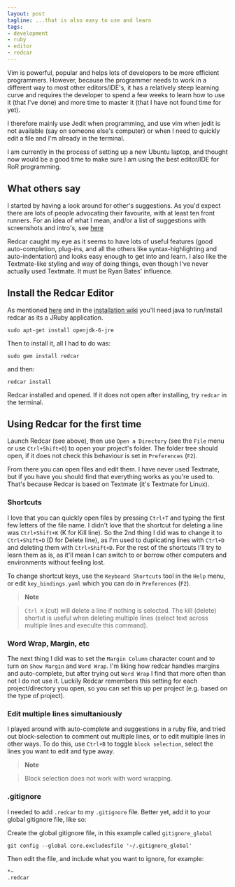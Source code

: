```yaml
---
layout: post
tagline: ...that is also easy to use and learn
tags:
- development
- ruby
- editor
- redcar
---
```


Vim is powerful, popular and helps lots of developers to be more efficient programmers. However,
because the programmer needs to work in a different way to most other editors/IDE's, it has a
relatively steep learning curve and requires the developer to spend a few weeks to learn how to use
it (that I've done) and more time to master it (that I have not found time for yet).

I therefore mainly use Jedit when programming, and use vim when jedit is not available
(say on someone else's computer) or when I need to quickly edit a file and I'm
already in the terminal.

I am currently in the process of setting up a new Ubuntu laptop, and thought now
would be a good time to make sure I am using the best editor/IDE for RoR programming.

## What others say

I started by having a look around for other's suggestions. As you'd expect there are
lots of people advocating their favourite, with at least ten front runners. For an
idea of what I mean, and/or a list of suggestions with screenshots and intro's, see
[here](http://askubuntu.com/questions/10998/what-developer-text-editors-are-available-for-ubuntu)

Redcar caught my eye as it seems to have lots of useful features (good auto-completion,
plug-ins, and all the others like syntax-highlighting and auto-indentation) and looks
easy enough to get into and learn. I also like the Textmate-like styling and way of doing things,
even though I've never actually used Textmate. It must be Ryan Bates' influence.

## Install the Redcar Editor

As mentioned [here](http://superuser.com/questions/303345/redcar-install-through-rvm) and
in the [installation wiki](https://github.com/redcar/redcar/wiki/installation) you'll need
java to run/install redcar as its a JRuby application.

```
sudo apt-get install openjdk-6-jre
```

Then to install it, all I had to do was:

```
sudo gem install redcar
```

and then:

```
redcar install
```

Redcar installed and opened. If it does not open after installing, try `redcar` in the terminal.

## Using Redcar for the first time

Launch Redcar (see above), then use `Open a Directory` (see the `File` menu or use `Ctrl+Shift+O`)
to open your project's folder. The folder tree should open, if it does not check this
behaviour is set in `Preferences` (`F2`).

From there you can open files and edit them. I have never used Textmate, but if you have
you should find that everything works as you're used to. That's because Redcar is
based on Textmate (it's Textmate for Linux).

### Shortcuts

I love that you can quickly open files by pressing `Ctrl+T` and typing the first few letters of the
file name. I didn't love that the shortcut for deleting a line was `Ctrl+Shift+K` (K for Kill line).
So the 2nd thing I did was to change it to `Ctrl+Shift+D` (D for Delete line), as I'm used to
duplicating lines with `Ctrl+D` and deleting them with `Ctrl+Shift+D`. For the rest of the
shortcuts I'll try to learn them as is, as it'll mean I can switch to or borrow other computers
and environments without feeling lost.

To change shortcut keys, use the `Keyboard Shortcuts` tool in the `Help` menu, or edit
`key_bindings.yaml` which you can do in `Preferences` (`F2`).

> **Note**

> `Ctrl X` (cut) will delete a line if nothing is selected. The kill (delete) shortut is useful when
> deleting multiple lines (select text across multiple lines and execulte this command).

### Word Wrap, Margin, etc

The next thing I did was to set the `Margin Column` character count and to turn on `Show Margin`
and `Word Wrap`. I'm liking how redcar handles margins and auto-complete, but after trying out
`Word Wrap` I find that more often than not I do not use it. Luckily Redcar remembers this setting
for each project/directory you open, so you can set this up per project (e.g. based on the type of
project).

### Edit multiple lines simultaniously

I played around with auto-complete and suggestions in a ruby file, and tried out
block-selection to comment out multiple lines, or to edit multiple lines in other ways. To do
this, use `Ctrl+B` to toggle `block selection`, select the lines you want to edit and type away.

> **Note**

> Block selection does not work with word wrapping.

### .gitignore

I needed to add `.redcar` to my `.gitignore` file. Better yet, add it to your global gitignore file,
like so:

Create the global gitignore file, in this example called `gitignore_global`

```
git config --global core.excludesfile '~/.gitignore_global'
```

Then edit the file, and include what you want to ignore, for example:

```
*~
.redcar
```